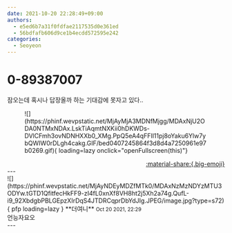 ```yaml
---
date: 2021-10-20 22:28:49+09:00
authors:
  - e5ed6b7a31f0fdfae2117535d0e361ed
  - 56bdfafb606d9ce1b4ecdd572595e242
categories:
  - Seoyeon
---
```


# 0-89387007

<div class="post-container" markdown="1">
<div class="content-container md-sidebar__scrollwrap" markdown="1">

잠오는데 혹시나 답장올까 하는 기대감에 못자고 있다..
<figure markdown="1">
![](https://phinf.wevpstatic.net/MjAyMjA3MDNfMjgg/MDAxNjU2ODA0NTMxNDAx.LskTiAqmtNXKii0hDKWDs-DVlCFmh3ovNDNHXXb0_XMg.PpQ5eA4qFFIl11pj8oYaku6Ylw7ybQWIW0rDLgh4cakg.GIF/bed0407245864f3d8d4a7250961e97b0269.gif){ loading=lazy onclick="openFullscreen(this)"}
</figure>


</div>
</div>

<div style="text-align: right;" markdown="1">
<a href="https://weverse.io/fromis9/fanpost/0-89387007" style="text-align: right;">:material-share:{.big-emoji}</a>
</div>
---

<div class="comments-container md-sidebar__scrollwrap" markdown="1">
<div class="comment" markdown="1">
<div class='id-container' markdown="1">
![](https://phinf.wevpstatic.net/MjAyNDEyMDZfMTk0/MDAxNzMzNDYzMTU3ODYw.tGTD1QfitfecHkFF9-zI4fL0xnXf8VH8ht2j5Xh2a74g.QufL-i9_92XbdgbPBLGEpzXIrDqS4JTDRCqprDbYdJIg.JPEG/image.jpg?type=s72){ pfp loading=lazy }
**<span class="artist">더여니</span>** <small>Oct 20 2021, 22:29</small><br>
</div>
<div class='comment-body' markdown="1">
언능자요오
</div>
</div>
</div>
---
